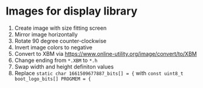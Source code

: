# Images for display library

1. Create image with size fitting screen
2. Mirror image horizontally
3. Rotate 90 degree counter-clockwise
4. Invert image colors to negative
5. Convert to XBM via https://www.online-utility.org/image/convert/to/XBM 
6. Change ending from `*.XBM` to `*.h`
7. Swap width and height definiton values
8. Replace `static char 1661509677887_bits[] = {` with `const uint8_t boot_logo_bits[] PROGMEM = {`